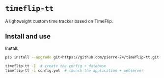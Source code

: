 # `timeflip-tt`

A lightweight custom time tracker based on TimeFlip.

## Install and use

Install:

```bash
pip install --upgrade git+https://github.com/pierre-24/timeflip-tt.git
```

```bash
timeflip-tt -I  # create the config + database
timeflip-tt -i config.yml  # launch the application + webserver
```